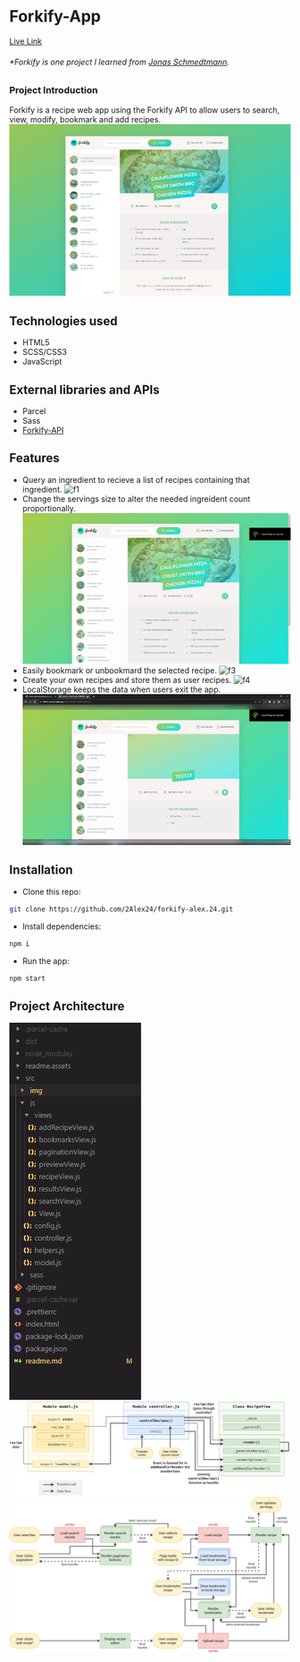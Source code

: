 # Forkify-App

[Live Link](https://forkify-alex24.netlify.app/)

###### \*Forkify is one project I learned from [Jonas Schmedtmann](https://www.udemy.com/share/101WfeAEYbdllRRHQH/).

### Project Introduction

Forkify is a recipe web app using the Forkify API to allow users to search, view, modify, bookmark and add recipes.
![f6](readme.assets/f6.PNG)

## Technologies used

- HTML5
- SCSS/CSS3
- JavaScript

## External libraries and APIs

- Parcel
- Sass
- [Forkify-API](https://forkify-api.herokuapp.com/v2)

## Features

- Query an ingredient to recieve a list of recipes containing that ingredient.
  ![f1](readme.assets/f1.gif)
- Change the servings size to alter the needed ingreident count proportionally.
  ![f2](readme.assets/f2.gif)
- Easily bookmark or unbookmard the selected recipe.
  ![f3](readme.assets/f3.gif)
- Create your own recipes and store them as user recipes.
  ![f4](readme.assets/f4.gif)
- LocalStorage keeps the data when users exit the app.
  ![f5](readme.assets/f5.gif)

## Installation

- Clone this repo:

```sh
git clone https://github.com/2Alex24/forkify-alex.24.git
```

- Install dependencies:

```sh
npm i
```

- Run the app:

```sh
npm start
```

## Project Architecture

![f7](readme.assets/f7.PNG)
![f8](readme.assets/f8.png)
![f9](readme.assets/f9.png)
